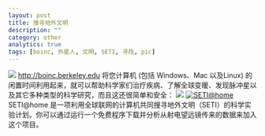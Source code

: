 ```yaml
---
layout: post
title: 搜寻地外文明
description: ""
category: other
analytics: true
tags: [boinc, 外星人, 文明, SETI, 寻找, pic]
---
```


<img src="http://boinc.berkeley.edu/logo/www_logo.gif" />
<a href="http://boinc.berkeley.edu">http://boinc.berkeley.edu</a>
将您计算机 (包括 Windows、Mac 以及Linux) 的闲置时间利用起来，就可以帮助科学家们治疗疾病、了解全球变暖、发现脉冲星以及其它多种类型的科学研究，而且这还很简单和安全：

<img src="http://setiathome.berkeley.edu/images/seti_logo.png" />
<a href="http://setiathome.berkeley.edu/"><img src="http://setiathome.berkeley.edu/images/needdonate.gif" title="SETI@home"/></a>
SETI@home 是一项利用全球联网的计算机共同搜寻地外文明（SETI）的科学实验计划。你可以通过运行一个免费程序下载并分析从射电望远镜传来的数据来加入这个项目。
